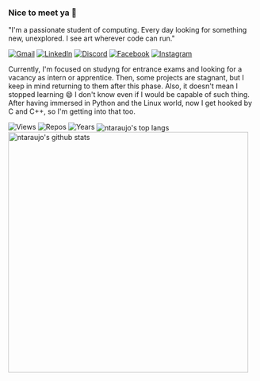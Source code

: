 ### Nice to meet ya 👋

"I'm a passionate student of computing. Every day looking for something new, unexplored. I see art wherever code can run."


<!--
**ntaraujo/ntaraujo** is a ✨ _special_ ✨ repository because its `README.md` (this file) appears on your GitHub profile.

Here are some ideas to get you started:

- 🔭 I’m currently working on ...
- 🌱 I’m currently learning ...
- 👯 I’m looking to collaborate on ...
- 🤔 I’m looking for help with ...
- 💬 Ask me about ...
- 📫 How to reach me: ...
- 😄 Pronouns: ...
- ⚡ Fun fact: ...
&bg_color=0d1117&title_color=ffffff&text_color=c3cbd3&icon_color=2e8bf6&border_color=30363d
&bg_color=0d1117&title_color=ffffff&text_color=c3cbd3&border_color=30363d
-->

<a href="mailto:nathanaraujoerocha@gmail.com"><img alt="Gmail" src="https://img.shields.io/badge/Gmail-D14836?style=for-the-badge&logo=gmail&logoColor=white"></a>
<a href="https://linkedin.com/in/ntaraujo"><img alt="LinkedIn" src="https://img.shields.io/badge/linkedin-%230077B5.svg?style=for-the-badge&logo=linkedin&logoColor=white"></a>
<a href="https://discord.com/users/436571759047606273"><img alt="Discord" src="https://img.shields.io/badge/Discord-%237289DA.svg?style=for-the-badge&logo=discord&logoColor=white"></a>
<a href="https://fb.com/ntaraujo1"><img alt="Facebook" src="https://img.shields.io/badge/Facebook-%231877F2.svg?style=for-the-badge&logo=Facebook&logoColor=white"/></a>
<a href="https://instagram.com/ntaraujo1"><img alt="Instagram" src="https://img.shields.io/badge/Instagram-%23E4405F.svg?style=for-the-badge&logo=Instagram&logoColor=white"/></a>


Currently, I'm focused on studyng for entrance exams and looking for a vacancy as intern or apprentice. Then, some projects are stagnant, but I keep in mind returning to them after this phase. Also, it doesn't mean I stopped learning 😄 I don't know even if I would be capable of such thing. After having immersed in Python and the Linux world, now I get hooked by C and C++, so I'm getting into that too.

![Views](https://komarev.com/ghpvc/?username=ntaraujo&label=Views)
![Repos](https://badges.pufler.dev/repos/ntaraujo)
![Years](https://badges.pufler.dev/years/ntaraujo)
<img align="left" src="https://github-readme-stats.vercel.app/api?username=ntaraujo&show_icons=true&count_private=true&custom_title=GitHub Stats&include_all_commits=true" alt="ntaraujo's github stats" width="484">
<img align="center" src="https://github-readme-stats.vercel.app/api/top-langs/?username=ntaraujo&layout=compact&langs_count=10" alt="ntaraujo's top langs">
